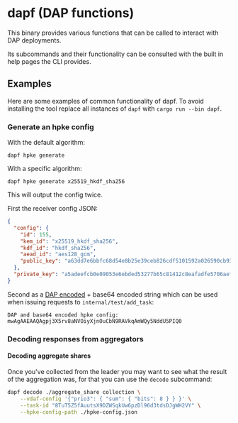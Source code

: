 # dapf (DAP functions)

This binary provides various functions that can be called to interact with DAP
deployments.

Its subcommands and their functionality can be consulted with the built in
help pages the CLI provides.


## Examples

Here are some examples of common functionality of dapf. To avoid installing the
tool replace all instances of `dapf` with `cargo run --bin dapf`.

### Generate an hpke config

With the default algorithm:
```
dapf hpke generate
```

With a specific algorithm:
```
dapf hpke generate x25519_hkdf_sha256
```

This will output the config twice.

First the receiver config JSON:
```json
{
  "config": {
    "id": 155,
    "kem_id": "x25519_hkdf_sha256",
    "kdf_id": "hkdf_sha256",
    "aead_id": "aes128_gcm",
    "public_key": "a63dd7e6bbfc68d54e8b25e39ceb826cdf5101592a026590cb935d754e4f210d"
  },
  "private_key": "a5adeefcb0e09053e6ebded53277b65c81412c8eafadfe5706aef3453d45b05c"
}
```

Second as a [DAP encoded][hpke-config-encoding] + base64 encoded string which can be
used when issuing requests to `internal/test/add_task`:
```
DAP and base64 encoded hpke config: mwAgAAEAAQAgpj3X5rv8aNVOiyXjnOuCbN9RAVkqAmWQy5NddU5PIQ0
```

### Decoding responses from aggregators


#### Decoding aggregate shares

Once you've collected from the leader you may want to see what the result of the
aggregation was, for that you can use the `decode` subcommand:

```sh
dapf decode ./aggregate_share collection \
    --vdaf-config '{"prio3": { "sum": { "bits": 8 } } }' \
    --task-id "8TuT5Z5fAuutsX9DZWSqkUw6pzDl96d3tdsDJgWH2VY" \
    --hpke-config-path ./hpke-config.json
```

[hpke-config-encoding]: https://datatracker.ietf.org/doc/html/draft-ietf-ppm-dap-09#section-4.4.1-6
